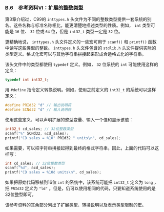 ### B.6　参考资料VI：扩展的整数类型

第3章介绍过，C99的 `inttypes.h` 头文件为不同的整数类型提供一套系统的别名。这些名称与标准名称相比，能更清楚地描述类型的性质。例如， `int` 类型可能是 `16` 位、 `32` 位或 `64` 位，但是 `int32_t` 类型一定是 `32` 位。

更精确地说， `inttypes.h` 头文件定义的一些宏可用于 `scanf()` 和 `printf()` 函数中读写这些类型的整数。 `inttypes.h` 头文件包含的 `stdlib.h` 头文件提供实际的类型定义。格式化宏可以与其他字符串拼接起来形成合适格式化的字符串。

该头文件中的类型都使用 `typedef` 定义。例如， `32` 位系统的 `int` 可能使用这样的定义：

```c
typedef int int32_t;
```

用 `#define` 指令定义转换说明。例如，使用之前定义的 `int32_t` 的系统可以这样定义：

```c
#define PRId32 "d" // 输出说明符
#define SCNd32 "d" // 输入说明符
```

使用这些定义，可以声明扩展的整型变量、输入一个值和显示该值：

```c
int32_t cd_sales; // 32位整数类型
scanf("%" SCNd32, &cd_sales);
printf("CD sales = %10" PRId32 " units\n", cd_sales);
```

如果需要，可以把字符串拼接起得到最终的格式字符串。因此，上面的代码可以这样写：

```c
int cd_sales; // 32位整数类型
scanf("%d", &cd_sales);
printf("CD sales = %10d units\n", cd_sales);
```

如果把原始代码移植到16位 `int` 的系统中，该系统可能把 `int32_t` 定义为 `long` ，把 `PRId32` 定义为 `"ld"` 。但是，仍可以使用相同的代码，只要知道系统使用的是32位整型即可。

该参考资料的其余部分列出了扩展类型、转换说明以及表示类型限制的宏。

